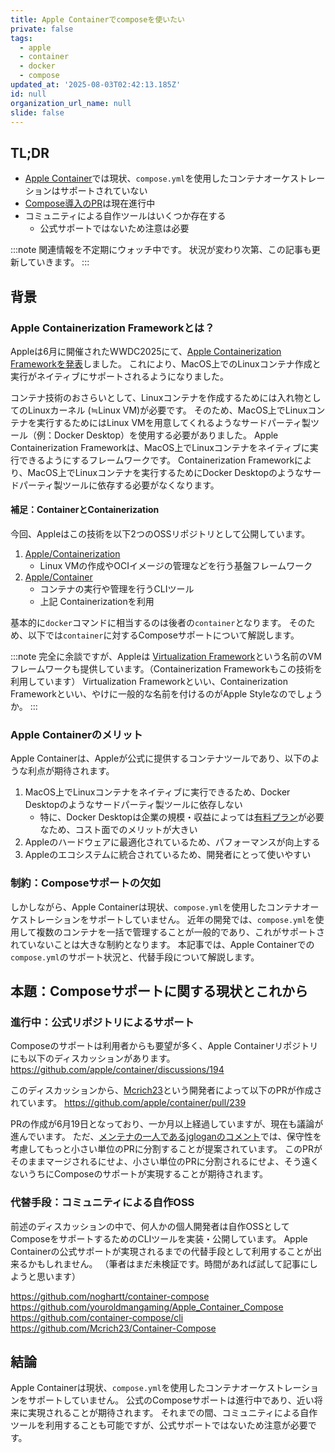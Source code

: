 ```yaml
---
title: Apple Containerでcomposeを使いたい
private: false
tags:
  - apple
  - container
  - docker
  - compose
updated_at: '2025-08-03T02:42:13.185Z'
id: null
organization_url_name: null
slide: false
---
```


## TL;DR
- [Apple Container](https://github.com/apple/container)では現状、`compose.yml`を使用したコンテナオーケストレーションはサポートされていない
- [Compose導入のPR](https://github.com/apple/container/pull/239)は現在進行中
- コミュニティによる自作ツールはいくつか存在する
  - 公式サポートではないため注意は必要

:::note
関連情報を不定期にウォッチ中です。
状況が変わり次第、この記事も更新していきます。
:::

## 背景

### Apple Containerization Frameworkとは？
Appleは6月に開催されたWWDC2025にて、[Apple Containerization Frameworkを発表](https://developer.apple.com/videos/play/wwdc2025/346/)しました。
これにより、MacOS上でのLinuxコンテナ作成と実行がネイティブにサポートされるようになりました。

コンテナ技術のおさらいとして、Linuxコンテナを作成するためには入れ物としてのLinuxカーネル (≒Linux VM)が必要です。
そのため、MacOS上でLinuxコンテナを実行するためにはLinux VMを用意してくれるようなサードパーティ製ツール（例：Docker Desktop）を使用する必要がありました。
Apple Containerization Frameworkは、MacOS上でLinuxコンテナをネイティブに実行できるようにするフレームワークです。
Containerization Frameworkにより、MacOS上でLinuxコンテナを実行するためにDocker Desktopのようなサードパーティ製ツールに依存する必要がなくなります。

#### 補足：ContainerとContainerization
今回、Appleはこの技術を以下2つのOSSリポジトリとして公開しています。
1. [Apple/Containerization](https://github.com/apple/containerization)
   - Linux VMの作成やOCIイメージの管理などを行う基盤フレームワーク
2. [Apple/Container](https://github.com/apple/container)
   - コンテナの実行や管理を行うCLIツール
   - 上記 Containerizationを利用

基本的に`docker`コマンドに相当するのは後者の`container`となります。
そのため、以下では`container`に対するComposeサポートについて解説します。

:::note
完全に余談ですが、Appleは [Virtualization Framework](https://developer.apple.com/documentation/virtualization)という名前のVMフレームワークも提供しています。（Containerization Frameworkもこの技術を利用しています）
Virtualization Frameworkといい、Containerization Frameworkといい、やけに一般的な名前を付けるのがApple Styleなのでしょうか。
:::

### Apple Containerのメリット
Apple Containerは、Appleが公式に提供するコンテナツールであり、以下のような利点が期待されます。

1. MacOS上でLinuxコンテナをネイティブに実行できるため、Docker Desktopのようなサードパーティ製ツールに依存しない
   - 特に、Docker Desktopは企業の規模・収益によっては[有料プラン](https://www.docker.com/pricing/)が必要なため、コスト面でのメリットが大きい
2. Appleのハードウェアに最適化されているため、パフォーマンスが向上する
3. Appleのエコシステムに統合されているため、開発者にとって使いやすい

### 制約：Composeサポートの欠如
しかしながら、Apple Containerは現状、`compose.yml`を使用したコンテナオーケストレーションをサポートしていません。
近年の開発では、`compose.yml`を使用して複数のコンテナを一括で管理することが一般的であり、これがサポートされていないことは大きな制約となります。
本記事では、Apple Containerでの`compose.yml`のサポート状況と、代替手段について解説します。

## 本題：Composeサポートに関する現状とこれから
### 進行中：公式リポジトリによるサポート

Composeのサポートは利用者からも要望が多く、Apple Containerリポジトリにも以下のディスカッションがあります。
https://github.com/apple/container/discussions/194

このディスカッションから、[Mcrich23](https://github.com/Mcrich23)という開発者によって以下のPRが作成されています。
https://github.com/apple/container/pull/239

PRの作成が6月19日となっており、一か月以上経過していますが、現在も議論が進んでいます。
ただ、[メンテナの一人であるjgloganのコメント](https://github.com/apple/container/pull/239#issuecomment-3120201022)では、保守性を考慮してもっと小さい単位のPRに分割することが提案されています。
このPRがそのままマージされるにせよ、小さい単位のPRに分割されるにせよ、そう遠くないうちにComposeのサポートが実現することが期待されます。



### 代替手段：コミュニティによる自作OSS
前述のディスカッションの中で、何人かの個人開発者は自作OSSとしてComposeをサポートするためのCLIツールを実装・公開しています。
Apple Containerの公式サポートが実現されるまでの代替手段として利用することが出来るかもしれません。
（筆者はまだ未検証です。時間があれば試して記事にしようと思います）

https://github.com/noghartt/container-compose
https://github.com/youroldmangaming/Apple_Container_Compose
https://github.com/container-compose/cli
https://github.com/Mcrich23/Container-Compose


## 結論
Apple Containerは現状、`compose.yml`を使用したコンテナオーケストレーションをサポートしていません。
公式のComposeサポートは進行中であり、近い将来に実現されることが期待されます。
それまでの間、コミュニティによる自作ツールを利用することも可能ですが、公式サポートではないため注意が必要です。